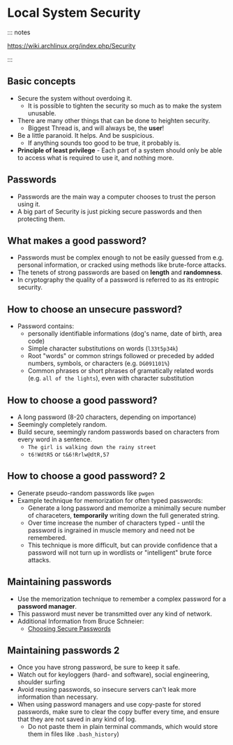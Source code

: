 # Local System Security

::: notes

https://wiki.archlinux.org/index.php/Security

:::

## Basic concepts

- Secure the system without overdoing it. 
  - It is possible to tighten the security so much as to make the system 
    unusable.
- There are many other things that can be done to heighten security.
  - Biggest Thread is, and will always be, the **user**!
- Be a little paranoid. It helps. And be suspicious. 
  - If anything sounds too good to be true, it probably is.
- **Principle of least privilege** - Each part of a system should only be able
  to access what is required to use it, and nothing more.

## Passwords

- Passwords are the main way a computer chooses to trust the person using it.
- A big part of Security is just picking secure passwords and then protecting
  them.

## What makes a good password?

- Passwords must be complex enough to not be easily guessed from e.g. 
  personal information, or cracked using methods like brute-force attacks.
- The tenets of strong passwords are based on __length__ and __randomness__.
- In cryptography the quality of a password is referred to as its entropic
  security.

## How to choose an unsecure password?

- Password contains:
  - personally identifiable informations (dog's name, date of birth, area code)
  - Simple character substitutions on words (`l33t5p34k`)
  - Root "words" or common strings followed or preceded by added numbers, 
    symbols, or characters (e.g. `DG091101%`)
  - Common phrases or short phrases of gramatically related words (e.g.
    `all of the lights`), even with character substitution

## How to choose a good password?

- A long password (8-20 characters, depending on importance)
- Seemingly completely random.
- Build secure, seemingly random passwords based on characters from every
  word in a sentence.
  - `The girl is walking down the rainy street`
  - `t6!WdtR5` or `t&6!Rrlw@dtR,57`

## How to choose a good password? 2

- Generate pseudo-random passwords like `pwgen`
- Example technique for memorization for often typed passwords:
  - Generate a long password and memorize a minimally secure number of
    characeters, **temporarily** writing down the full generated string.
  - Over time increase the number of characters typed - until the password
    is ingrained in muscle memory and need not be remembered.
  - This technique is more difficult, but can provide confidence that a 
    password will not turn up in wordlists or "intelligent" brute force
    attacks.

## Maintaining passwords

- Use the memorization technique to remember a complex password for a
  **password manager**.
- This password must never be transmitted over any kind of network.
- Additional Information from Bruce Schneier:
  - [Choosing Secure Passwords](https://www.schneier.com/blog/archives/2014/03/choosing_secure_1.html)

## Maintaining passwords 2

- Once you have strong password, be sure to keep it safe.
- Watch out for keyloggers (hard- and software), social engineering, shoulder
  surfing
- Avoid reusing passwords, so insecure servers can't leak more information
  than necessary.
- When using password managers and use copy-paste for stored passwords, make
  sure to clear the copy buffer every time, and ensure that they are not saved
  in any kind of log.
  - Do not paste them in plain terminal commands, which would store them in 
    files like `.bash_history`)

<!-- Here could be something about Password hashes from 
https://wiki.archlinux.org/index.php/Security
-->


